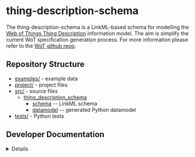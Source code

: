 # thing-description-schema

The thing-description-schema is a LinkML-based schema for modelling the [Web of Things Thing Description](https://www.w3.org/TR/wot-thing-description11/) information model. 
The aim is simplify the current WoT specification generation process.
For more information please refer to the [WoT github repo](https://github.com/w3c/wot-thing-description/tree/main/toolchain).

## Repository Structure

* [examples/](examples/) - example data
* [project/](project/) - project files
* [src/](src/) - source files 
  * [thing_description_schema](src/thing_description_schema)
    * [schema](src/thing_description_schema/schema) -- LinkML schema
    * [datamodel](src/thing_description_schema/datamodel) -- generated
      Python datamodel
* [tests/](tests/) - Python tests

## Developer Documentation

<details>
Use the `make` command to generate project artefacts:

* `make test`: validate the LinkML schema on test instances
* `make all`: make everything
* `make deploy`: deploys site
</details>
